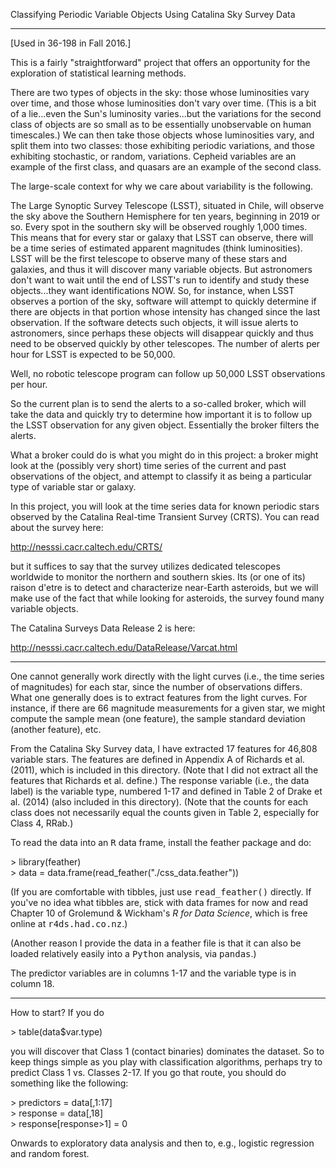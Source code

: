 
Classifying Periodic Variable Objects Using Catalina Sky Survey Data

---

[Used in 36-198 in Fall 2016.]

This is a fairly "straightforward" project that offers an opportunity for the
exploration of statistical learning methods.

There are two types of objects in the sky: those whose luminosities vary over
time, and those whose luminosities don't vary over time. (This is a bit of a
lie...even the Sun's luminosity varies...but the variations for the second
class of objects are so small as to be essentially unobservable on human
timescales.) We can then take those objects whose luminosities vary, and split
them into two classes: those exhibiting periodic variations, and those 
exhibiting stochastic, or random, variations. Cepheid variables are an 
example of the first class, and quasars are an example of the second class.

The large-scale context for why we care about variability is the following.

The Large Synoptic Survey Telescope (LSST), situated in Chile, will observe 
the sky above the Southern Hemisphere for ten years, beginning in 2019 or so.
Every spot in the southern sky will be observed roughly 1,000 times. This
means that for every star or galaxy that LSST can observe, there will be
a time series of estimated apparent magnitudes (think luminosities). LSST 
will be the first telescope to observe many of these stars and galaxies,
and thus it will discover many variable objects. But astronomers don't want
to wait until the end of LSST's run to identify and study these objects...they
want identifications NOW. So, for instance, when LSST observes a portion of
the sky, software will attempt to quickly determine if there are objects in
that portion whose intensity has changed since the last observation. If the
software detects such objects, it will issue alerts to astronomers, since
perhaps these objects will disappear quickly and thus need to be observed
quickly by other telescopes. The number of alerts per hour for LSST is
expected to be 50,000.

Well, no robotic telescope program can follow up 50,000 LSST observations 
per hour.

So the current plan is to send the alerts to a so-called broker, which will
take the data and quickly try to determine how important it is to follow up
the LSST observation for any given object. Essentially the broker filters
the alerts.

What a broker could do is what you might do in this project: a broker might
look at the (possibly very short) time series of the current and past 
observations of the object, and attempt to classify it as being a particular
type of variable star or galaxy.

In this project, you will look at the time series data for known periodic
stars observed by the Catalina Real-time Transient Survey (CRTS). You can
read about the survey here:

http://nesssi.cacr.caltech.edu/CRTS/

but it suffices to say that the survey utilizes dedicated telescopes 
worldwide to monitor the northern and southern skies. Its (or one of its)
raison d'etre is to detect and characterize near-Earth asteroids, but we
will make use of the fact that while looking for asteroids, the survey found
many variable objects.

The Catalina Surveys Data Release 2 is here:

http://nesssi.cacr.caltech.edu/DataRelease/Varcat.html

---

One cannot generally work directly with the light curves (i.e., the time 
series of magnitudes) for each star, since the number of observations differs.
What one generally does is to extract features from the light curves. For
instance, if there are 66 magnitude measurements for a given star, we might
compute the sample mean (one feature), the sample standard deviation (another
feature), etc. 

From the Catalina Sky Survey data, I have extracted 17 features for 46,808
variable stars. The features are defined in Appendix A of 
Richards et al. (2011), which is
included in this directory. (Note that I did not extract all the features
that Richards et al. define.) The response variable (i.e., the data label)
is the variable type, numbered 1-17 and defined in Table 2 of Drake et al.
(2014) (also included in this directory). (Note that the counts for each
class does not necessarily equal the counts given in Table 2, especially 
for Class 4, RRab.)

To read the data into an <tt>R</tt> data frame, install the feather package 
and do:

&gt; library(feather)</br>
&gt; data = data.frame(read_feather("./css_data.feather"))

(If you are comfortable with tibbles, just use <tt>read_feather()</tt> 
directly. If you've no idea what tibbles are, stick with data frames for 
now and read Chapter 10 of Grolemund &amp; Wickham's <i>R for Data 
Science</i>, which is free online at <tt>r4ds.had.co.nz</tt>.)

(Another reason I provide the data in a feather file is that it can also
be loaded relatively easily into a <tt>Python</tt> analysis, 
via <tt>pandas</tt>.)

The predictor variables are in columns 1-17 and the variable type is in
column 18.

---

How to start? If you do

&gt; table(data$var.type)

you will discover that Class 1 (contact binaries) dominates the dataset. So
to keep things simple as you play with classification algorithms, perhaps
try to predict Class 1 vs. Classes 2-17. If you go that route, you should
do something like the following:

&gt; predictors = data[,1:17]</br>
&gt; response   = data[,18]</br>
&gt; response[response>1] = 0

Onwards to exploratory data analysis and then to, e.g., logistic regression 
and random forest.

